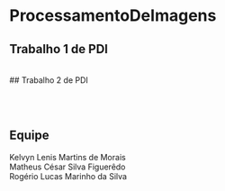 # ProcessamentoDeImagens

## Trabalho 1 de PDI
<br />
## Trabalho 2 de PDI

<br /> <br />
## Equipe
   Kelvyn Lenis Martins de Morais<br />
   Matheus César Silva Figuerêdo<br />
   Rogério Lucas Marinho da Silva<br />
